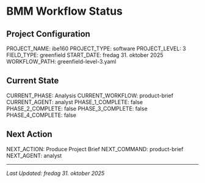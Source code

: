 # BMM Workflow Status

## Project Configuration

PROJECT_NAME: ibe160
PROJECT_TYPE: software
PROJECT_LEVEL: 3
FIELD_TYPE: greenfield
START_DATE: fredag 31. oktober 2025
WORKFLOW_PATH: greenfield-level-3.yaml

## Current State

CURRENT_PHASE: Analysis
CURRENT_WORKFLOW: product-brief
CURRENT_AGENT: analyst
PHASE_1_COMPLETE: false
PHASE_2_COMPLETE: false
PHASE_3_COMPLETE: false
PHASE_4_COMPLETE: false

## Next Action

NEXT_ACTION: Produce Project Brief
NEXT_COMMAND: product-brief
NEXT_AGENT: analyst

---

_Last Updated: fredag 31. oktober 2025_

